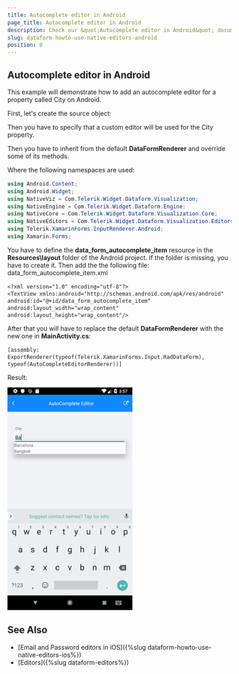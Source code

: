 ```yaml
---
title: Autocomplete editor in Android
page_title: Autocomplete editor in Android
description: Check our &quot;Autocomplete editor in Android&quot; documentation article for Telerik DataForm for Xamarin control.
slug: dataform-howto-use-native-editors-android
position: 0
---
```

## Autocomplete editor in Android

This example will demonstrate how to add an autocomplete editor for a property called City on Android.

First, let's create the source object:

<snippet id='dataform-howto-autocompleteeditor-source' />

Then you have to specify that a custom editor will be used for the City property.

<snippet id='dataform-howto-autocompleteeditor-csharp' />

Then you have to inherit from the default **DataFormRenderer** and override some of its methods.

<snippet id='dataform-howto-autocompleteeditorrenderer-csharp' />

Where the following namespaces are used:

```C#
using Android.Content;
using Android.Widget;
using NativeViz = Com.Telerik.Widget.Dataform.Visualization;
using NativeEngine = Com.Telerik.Widget.Dataform.Engine;
using NativeCore = Com.Telerik.Widget.Dataform.Visualization.Core;
using NativeEditors = Com.Telerik.Widget.Dataform.Visualization.Editors;
using Telerik.XamarinForms.InputRenderer.Android;
using Xamarin.Forms;
```
	
You have to define the **data\_form\_autocomplete\_item** resource in the **Resources\\layout** folder of the Android project. If the folder is missing, you have to create it. Then add the the following file: data\_form\_autocomplete\_item\.xml

```XAML
<?xml version="1.0" encoding="utf-8"?>
<TextView xmlns:android="http://schemas.android.com/apk/res/android"
android:id="@+id/data_form_autocomplete_item"
android:layout_width="wrap_content"
android:layout_height="wrap_content"/>
```

After that you will have to replace the default **DataFormRenderer** with the new one in **MainActivity.cs**:

```XAML
[assembly: ExportRenderer(typeof(Telerik.XamarinForms.Input.RadDataForm), typeof(AutoCompleteEditorRenderer))]
```

Result:

![AutoComplete Editor](images/dataform-custom-renderer-android.png)

## See Also
- [Email and Password editors in iOS]({%slug dataform-howto-use-native-editors-ios%})
- [Editors]({%slug dataform-editors%})